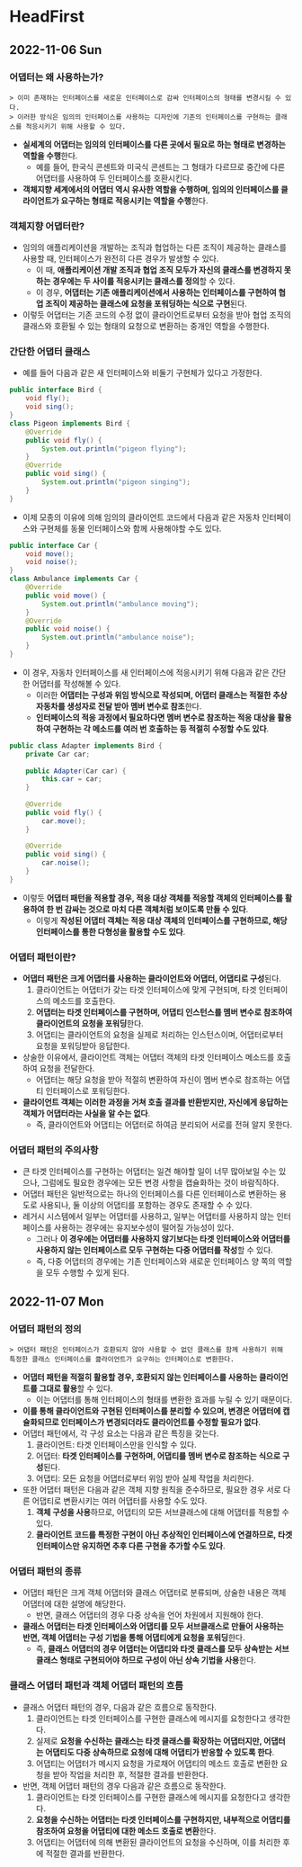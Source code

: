 # HeadFirst
## 2022-11-06 Sun

### 어댑터는 왜 사용하는가?
```
> 이미 존재하는 인터페이스를 새로운 인터페이스로 감싸 인터페이스의 형태를 변경시킬 수 있다.
> 이러한 방식은 임의의 인터페이스를 사용하는 디자인에 기존의 인터페이스를 구현하는 클래스를 적응시키기 위해 사용할 수 있다.
```
* **실세계의 어댑터는 임의의 인터페이스를 다른 곳에서 필요로 하는 형태로 변경하는 역할을 수행**한다.
  * 예를 들어, 한국식 콘센트와 미국식 콘센트는 그 형태가 다르므로 중간에 다른 어댑터를 사용하여 두 인터페이스를 호환시킨다.
* **객체지향 세계에서의 어댑터 역시 유사한 역할을 수행하며, 임의의 인터페이스를 클라이언트가 요구하는 형태로 적응시키는 역할을 수행**한다.

### 객체지향 어댑터란?
* 임의의 애플리케이션을 개발하는 조직과 협업하는 다른 조직이 제공하는 클래스를 사용할 때, 인터페이스가 완전히 다른 경우가 발생할 수 있다.
  * 이 때, **애플리케이션 개발 조직과 협업 조직 모두가 자신의 클래스를 변경하지 못하는 경우에는 두 사이를 적응시키는 클래스를 정의**할 수 있다.
  * 이 경우, **어댑터는 기존 애플리케이션에서 사용하는 인터페이스를 구현하여 협업 조직이 제공하는 클래스에 요청을 포워딩하는 식으로 구현**된다.
* 이렇듯 어댑터는 기존 코드의 수정 없이 클라이언트로부터 요청을 받아 협업 조직의 클래스와 호환될 수 있는 형태의 요청으로 변환하는 중개인 역할을 수행한다.

### 간단한 어댑터 클래스
* 예를 들어 다음과 같은 새 인터페이스와 비둘기 구현체가 있다고 가정한다.
```java
public interface Bird {
    void fly();
    void sing();
}
class Pigeon implements Bird {
    @Override 
    public void fly() {
        System.out.println("pigeon flying");
    }
    @Override
    public void sing() {
        System.out.println("pigeon singing");
    }
}
```
* 이제 모종의 이유에 의해 임의의 클라이언트 코드에서 다음과 같은 자동차 인터페이스와 구현체를 동물 인터페이스와 함께 사용해야할 수도 있다.
```java
public interface Car {
    void move();
    void noise();
}
class Ambulance implements Car {
    @Override
    public void move() {
        System.out.println("ambulance moving");    
    }
    @Override
    public void noise() {
        System.out.println("ambulance noise");
    }
}
```
* 이 경우, 자동차 인터페이스를 새 인터페이스에 적응시키기 위해 다음과 같은 간단한 어댑터를 작성해볼 수 있다.
  * 이러한 **어댑터는 구성과 위임 방식으로 작성되며, 어댑터 클래스는 적절한 추상 자동차를 생성자로 전달 받아 멤버 변수로 참조**한다.
  * **인터페이스의 적응 과정에서 필요하다면 멤버 변수로 참조하는 적응 대상을 활용하여 구현하는 각 메소드를 여러 번 호출하는 등 적절히 수정할 수도 있다**.
```java
public class Adapter implements Bird {
    private Car car;
    
    public Adapter(Car car) {
        this.car = car;
    }
    
    @Override
    public void fly() {
        car.move();
    }
    
    @Override
    public void sing() {
        car.noise();
    }
}
```
* 이렇듯 **어댑터 패턴을 적용할 경우, 적응 대상 객체를 적응할 객체의 인터페이스를 활용하여 한 번 감싸는 것으로 마치 다른 객체처럼 보이도록 만들 수 있다**.
  * 이렇게 **작성된 어댑터 객체는 적응 대상 객체의 인터페이스를 구현하므로, 해당 인터페이스를 통한 다형성을 활용할 수도 있다**.

### 어댑터 패턴이란?
* **어댑터 패턴은 크게 어댑터를 사용하는 클라이언트와 어댑터, 어댑티로 구성**된다.
  1. 클라이언트는 어댑터가 갖는 타겟 인터페이스에 맞게 구현되며, 타겟 인터페이스의 메소드를 호출한다.
  2. **어댑터는 타겟 인터페이스를 구현하며, 어댑티 인스턴스를 멤버 변수로 참조하여 클라이언트의 요청을 포워딩**한다.
  3. 어댑티는 클라이언트의 요청을 실제로 처리하는 인스턴스이며, 어댑터로부터 요청을 포워딩받아 응답한다.
* 상술한 이유에서, 클라이언트 객체는 어댑터 객체의 타겟 인터페이스 메소드를 호출하여 요청을 전달한다.
  * 어댑터는 해당 요청을 받아 적절히 변환하여 자신이 멤버 변수로 참조하는 어댑티 인터페이스로 포워딩한다.
* **클라이언트 객체는 이러한 과정을 거쳐 호출 결과를 반환받지만, 자신에게 응답하는 객체가 어댑터라는 사실을 알 수는 없다**.
  * 즉, 클라이언트와 어댑티는 어댑터로 하여금 분리되어 서로를 전혀 알지 못한다.

### 어댑터 패턴의 주의사항
* 큰 타겟 인터페이스를 구현하는 어댑터는 일견 해야할 일이 너무 많아보일 수는 있으나, 그럼에도 필요한 경우에는 모든 변경 사항을 캡슐화하는 것이 바람직하다.
* 어댑터 패턴은 일반적으로는 하나의 인터페이스를 다른 인터페이스로 변환하는 용도로 사용되나, 둘 이상의 어댑티를 포함하는 경우도 존재할 수 수 있다.
* 레거시 시스템에서 일부는 어댑터를 사용하고, 일부는 어댑터를 사용하지 않는 인터페이스를 사용하는 경우에는 유지보수성이 떨어질 가능성이 있다.
  * 그러나 **이 경우에는 어댑터를 사용하지 않기보다는 타겟 인터페이스와 어댑터를 사용하지 않는 인터페이스르 모두 구현하는 다중 어댑터를 작성**할 수 있다.
  * 즉, 다중 어댑터의 경우에는 기존 인터페이스와 새로운 인터페이스 양 쪽의 역할을 모두 수행할 수 있게 된다.

## 2022-11-07 Mon
### 어댑터 패턴의 정의
```
> 어댑터 패턴은 인터페이스가 호환되지 않아 사용할 수 없던 클래스를 함께 사용하기 위해 특정한 클래스 인터페이스를 큺라이언트가 요구하는 인터페이스로 변환한다.
```
* **어댑터 패턴을 적절히 활용할 경우, 호환되지 않는 인터페이스를 사용하는 클라이언트를 그대로 활용**할 수 있다.
  * 이는 어댑터를 통해 인터페이스의 형태를 변환한 효과를 누릴 수 있기 때문이다.
* **이를 통해 클라이언트와 구현된 인터페이스를 분리할 수 있으며, 변경은 어댑터에 캡슐화되므로 인터페이스가 변경되더라도 클라이언트를 수정할 필요가 없다**.
* 어댑터 패턴에서, 각 구성 요소는 다음과 같은 특징을 갖는다.
  1. 클라이언트: 타겟 인터페이스만을 인식할 수 있다.
  2. 어댑터: **타겟 인터페이스를 구현하며, 어댑티를 멤버 변수로 참조하는 식으로 구성**된다.
  3. 어댑티: 모든 요청을 어댑터로부터 위임 받아 실제 작업을 처리한다.
* 또한 어댑터 패턴은 다음과 같은 객체 지향 원칙을 준수하므로, 필요한 경우 서로 다른 어댑티로 변환시키는 여러 어댑터를 사용할 수도 있다.
  1. **객체 구성을 사용**하므로, 어댑티의 모든 서브클래스에 대해 어댑터를 적용할 수 있다.
  2. **클라이언트 코드를 특정한 구현이 아닌 추상적인 인터페이스에 연결하므로, 타겟 인터페이스만 유지하면 추후 다른 구현을 추가할 수도 있다**.

### 어댑터 패턴의 종류
* 어댑터 패턴은 크게 객체 어댑터와 클래스 어댑터로 분류되며, 상술한 내용은 객체 어댑터에 대한 설명에 해당한다.
  * 반면, 클래스 어댑터의 경우 다중 상속을 언어 차원에서 지원해야 한다.
* **클래스 어댑터는 타겟 인터페이스와 어댑티를 모두 서브클래스로 만들어 사용하는 반면, 객체 어댑터는 구성 기법을 통해 어댑티에게 요청을 포워딩**한다.
  * 즉, **클래스 어댑터의 경우 어댑터는 어댑티와 타겟 클래스를 모두 상속받는 서브클래스 형태로 구현되어야 하므로 구성이 아닌 상속 기법을 사용**한다.

### 클래스 어댑터 패턴과 객체 어댑터 패턴의 흐름
* 클래스 어댑터 패턴의 경우, 다음과 같은 흐름으로 동작한다.
  1. 클라이언트는 타겟 인터페이스를 구현한 클래스에 메시지를 요청한다고 생각한다.
  2. 실제로 **요청을 수신하는 클래스는 타겟 클래스를 확장하는 어댑터지만, 어댑터는 어댑티도 다중 상속하므로 요청에 대해 어댑티가 반응할 수 있도록 한다**.
  3. 어댑티는 어댑터가 메시지 요청을 가로채어 어댑티의 메소드 호출로 변환한 요청을 받아 작업을 처리한 후, 적절한 결과를 반환한다.
* 반면, 객체 어댑터 패턴의 경우 다음과 같은 흐름으로 동작한다.
  1. 클라이언트는 타겟 인터페이스를 구현한 클래스에 메시지를 요청한다고 생각한다.
  2. **요청을 수신하는 어댑터는 타겟 인터페이스를 구현하지만, 내부적으로 어댑티를 참조하여 요청을 어댑티에 대한 메소드 호출로 변환**한다.
  3. 어댑티는 어댑터에 의해 변환된 클라이언트의 요청을 수신하며, 이를 처리한 후에 적절한 결과를 반환한다.